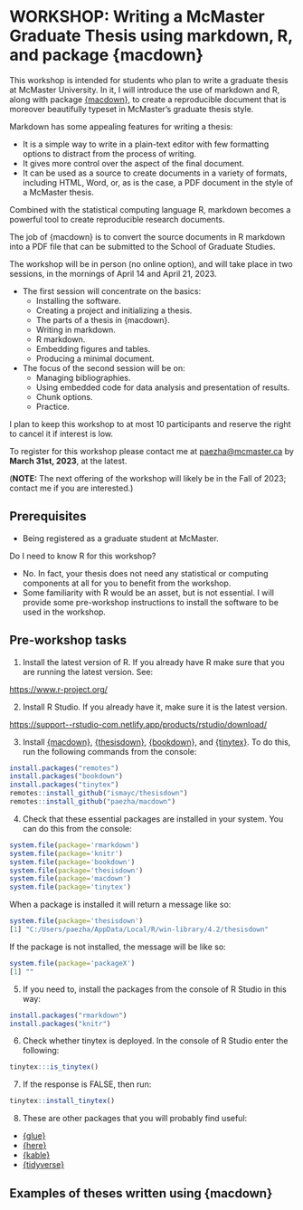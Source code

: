 
<!-- README.md is generated from README.Rmd. Please edit that file -->

# WORKSHOP: Writing a McMaster Graduate Thesis using markdown, R, and package {macdown}

<!-- badges: start -->
<!-- badges: end -->

This workshop is intended for students who plan to write a graduate
thesis at McMaster University. In it, I will introduce the use of
markdown and R, along with package
[{macdown}](https://paezha.github.io/macdown/), to create a reproducible
document that is moreover beautifully typeset in McMaster’s graduate
thesis style.

Markdown has some appealing features for writing a thesis:

- It is a simple way to write in a plain-text editor with few formatting
  options to distract from the process of writing.
- It gives more control over the aspect of the final document.
- It can be used as a source to create documents in a variety of
  formats, including HTML, Word, or, as is the case, a PDF document in
  the style of a McMaster thesis.

Combined with the statistical computing language R, markdown becomes a
powerful tool to create reproducible research documents.

The job of {macdown} is to convert the source documents in R markdown
into a PDF file that can be submitted to the School of Graduate Studies.

The workshop will be in person (no online option), and will take place
in two sessions, in the mornings of April 14 and April 21, 2023.

- The first session will concentrate on the basics:
  - Installing the software.
  - Creating a project and initializing a thesis.
  - The parts of a thesis in {macdown}.
  - Writing in markdown.
  - R markdown.
  - Embedding figures and tables.
  - Producing a minimal document.
- The focus of the second session will be on:
  - Managing bibliographies.
  - Using embedded code for data analysis and presentation of results.
  - Chunk options.
  - Practice.

I plan to keep this workshop to at most 10 participants and reserve the
right to cancel it if interest is low.

To register for this workshop please contact me at <paezha@mcmaster.ca>
by **March 31st, 2023**, at the latest.

(**NOTE:** The next offering of the workshop will likely be in the Fall
of 2023; contact me if you are interested.)

## Prerequisites

- Being registered as a graduate student at McMaster.

Do I need to know R for this workshop?

- No. In fact, your thesis does not need any statistical or computing
  components at all for you to benefit from the workshop.
- Some familiarity with R would be an asset, but is not essential. I
  will provide some pre-workshop instructions to install the software to
  be used in the workshop.

## Pre-workshop tasks

1.  Install the latest version of R. If you already have R make sure
    that you are running the latest version. See:

<https://www.r-project.org/>

2.  Install R Studio. If you already have it, make sure it is the latest
    version.

<https://support--rstudio-com.netlify.app/products/rstudio/download/>

3.  Install [{macdown}](https://paezha.github.io/macdown/),
    [{thesisdown}](https://github.com/ismayc/thesisdown),
    [{bookdown}](https://bookdown.org/), and
    [{tinytex}](https://yihui.org/tinytex/). To do this, run the
    following commands from the console:

``` r
install.packages("remotes")
install.packages("bookdown")
install.packages("tinytex")
remotes::install_github("ismayc/thesisdown")
remotes::install_github("paezha/macdown")
```

4.  Check that these essential packages are installed in your system.
    You can do this from the console:

``` r
system.file(package='rmarkdown')
system.file(package='knitr')
system.file(package='bookdown')
system.file(package='thesisdown')
system.file(package='macdown')
system.file(package='tinytex')
```

When a package is installed it will return a message like so:

``` r
system.file(package='thesisdown')
[1] "C:/Users/paezha/AppData/Local/R/win-library/4.2/thesisdown"
```

If the package is not installed, the message will be like so:

``` r
system.file(package='packageX')
[1] ""
```

5.  If you need to, install the packages from the console of R Studio in
    this way:

``` r
install.packages("rmarkdown")
install.packages("knitr")
```

6.  Check whether tinytex is deployed. In the console of R Studio enter
    the following:

``` r
tinytex:::is_tinytex()
```

7.  If the response is FALSE, then run:

``` r
tinytex::install_tinytex()
```

8.  These are other packages that you will probably find useful:

- [{glue}](https://glue.tidyverse.org/)
- [{here}](https://here.r-lib.org/)
- [{kable}](https://haozhu233.github.io/kableExtra/awesome_table_in_html.html)
- [{tidyverse}](https://www.tidyverse.org/)

## Examples of theses written using {macdown}
